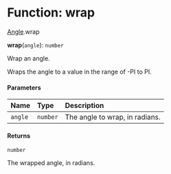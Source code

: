 # Function: wrap

[Angle](/auto-docs/editor/modules/Angle.md).wrap

**wrap**(`angle`): `number`

Wrap an angle.

Wraps the angle to a value in the range of -PI to PI.

#### Parameters

| Name | Type | Description |
| :------ | :------ | :------ |
| `angle` | `number` | The angle to wrap, in radians. |

#### Returns

`number`

The wrapped angle, in radians.
